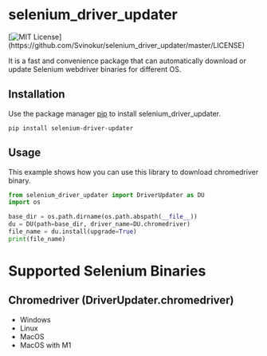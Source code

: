# selenium_driver_updater

[![MIT License](https://img.shields.io/apm/l/atomic-design-ui.svg?)](https://github.com/Svinokur/selenium_driver_updater/master/LICENSE)

It is a fast and convenience package that can automatically download or update Selenium webdriver binaries for different OS.

## Installation

Use the package manager [pip](https://pip.pypa.io/en/stable/) to install selenium_driver_updater.

```
pip install selenium-driver-updater
```

## Usage
This example shows how you can use this library to download chromedriver binary.
```python
from selenium_driver_updater import DriverUpdater as DU
import os

base_dir = os.path.dirname(os.path.abspath(__file__))
du = DU(path=base_dir, driver_name=DU.chromedriver)
file_name = du.install(upgrade=True)
print(file_name)

```

# Supported Selenium Binaries

## Chromedriver (DriverUpdater.chromedriver)

- Windows
- Linux
- MacOS
- MacOS with M1
